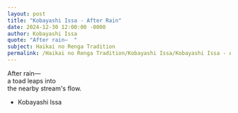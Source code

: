 ```yaml
---
layout: post
title: "Kobayashi Issa - After Rain"
date: 2024-12-30 12:00:00 -0000
author: Kobayashi Issa
quote: "After rain—  "
subject: Haikai no Renga Tradition
permalink: /Haikai no Renga Tradition/Kobayashi Issa/Kobayashi Issa - After Rain
---
```


After rain—  
a toad leaps into  
the nearby stream's flow.

- Kobayashi Issa
